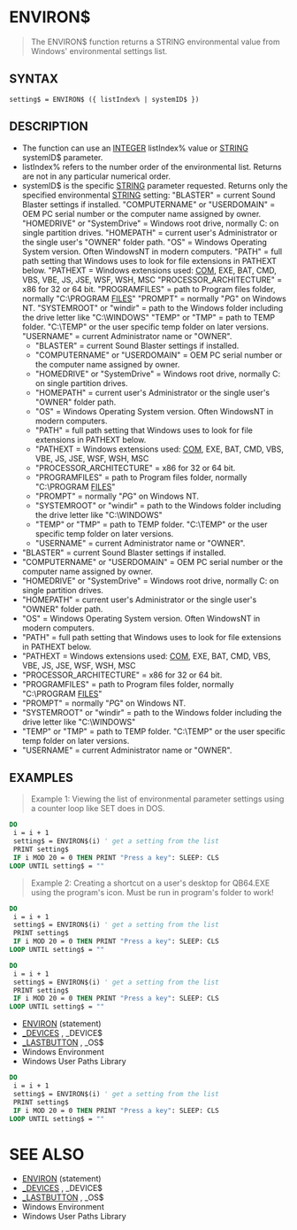 # ENVIRON$
> The ENVIRON$ function returns a STRING environmental value from Windows' environmental settings list.

## SYNTAX
`setting$ = ENVIRON$ ({ listIndex% | systemID$ })`

## DESCRIPTION
* The function can use an [INTEGER](INTEGER.md) listIndex% value or [STRING](STRING.md) systemID$ parameter.
* listIndex% refers to the number order of the environmental list. Returns are not in any particular numerical order.
* systemID$ is the specific [STRING](STRING.md) parameter requested. Returns only the specified environmental [STRING](STRING.md) setting: "BLASTER" = current Sound Blaster settings if installed. "COMPUTERNAME" or "USERDOMAIN" = OEM PC serial number or the computer name assigned by owner. "HOMEDRIVE" or "SystemDrive" = Windows root drive, normally C: on single partition drives. "HOMEPATH" = current user's Administrator or the single user's "OWNER" folder path. "OS" = Windows Operating System version. Often WindowsNT in modern computers. "PATH" = full path setting that Windows uses to look for file extensions in PATHEXT below. "PATHEXT = Windows extensions used:  [COM](COM.md), EXE, BAT, CMD, VBS, VBE, JS, JSE, WSF, WSH, MSC "PROCESSOR_ARCHITECTURE" = x86 for 32 or 64 bit. "PROGRAMFILES" = path to Program files folder, normally "C:\PROGRAM [FILES](FILES.md)" "PROMPT" = normally "$P$G" on Windows NT. "SYSTEMROOT" or "windir" = path to the Windows folder including the drive letter like "C:\WINDOWS" "TEMP" or "TMP" = path to TEMP folder. "C:\TEMP" or the user specific temp folder on later versions. "USERNAME" = current Administrator name or "OWNER".
	* "BLASTER" = current Sound Blaster settings if installed.
	* "COMPUTERNAME" or "USERDOMAIN" = OEM PC serial number or the computer name assigned by owner.
	* "HOMEDRIVE" or "SystemDrive" = Windows root drive, normally C: on single partition drives.
	* "HOMEPATH" = current user's Administrator or the single user's "OWNER" folder path.
	* "OS" = Windows Operating System version. Often WindowsNT in modern computers.
	* "PATH" = full path setting that Windows uses to look for file extensions in PATHEXT below.
	* "PATHEXT = Windows extensions used:  [COM](COM.md), EXE, BAT, CMD, VBS, VBE, JS, JSE, WSF, WSH, MSC
	* "PROCESSOR_ARCHITECTURE" = x86 for 32 or 64 bit.
	* "PROGRAMFILES" = path to Program files folder, normally "C:\PROGRAM [FILES](FILES.md)"
	* "PROMPT" = normally "$P$G" on Windows NT.
	* "SYSTEMROOT" or "windir" = path to the Windows folder including the drive letter like "C:\WINDOWS"
	* "TEMP" or "TMP" = path to TEMP folder. "C:\TEMP" or the user specific temp folder on later versions.
	* "USERNAME" = current Administrator name or "OWNER".
* "BLASTER" = current Sound Blaster settings if installed.
* "COMPUTERNAME" or "USERDOMAIN" = OEM PC serial number or the computer name assigned by owner.
* "HOMEDRIVE" or "SystemDrive" = Windows root drive, normally C: on single partition drives.
* "HOMEPATH" = current user's Administrator or the single user's "OWNER" folder path.
* "OS" = Windows Operating System version. Often WindowsNT in modern computers.
* "PATH" = full path setting that Windows uses to look for file extensions in PATHEXT below.
* "PATHEXT = Windows extensions used:  [COM](COM.md), EXE, BAT, CMD, VBS, VBE, JS, JSE, WSF, WSH, MSC
* "PROCESSOR_ARCHITECTURE" = x86 for 32 or 64 bit.
* "PROGRAMFILES" = path to Program files folder, normally "C:\PROGRAM [FILES](FILES.md)"
* "PROMPT" = normally "$P$G" on Windows NT.
* "SYSTEMROOT" or "windir" = path to the Windows folder including the drive letter like "C:\WINDOWS"
* "TEMP" or "TMP" = path to TEMP folder. "C:\TEMP" or the user specific temp folder on later versions.
* "USERNAME" = current Administrator name or "OWNER".


## EXAMPLES
> Example 1: Viewing the list of environmental parameter settings using a counter loop like SET does in DOS.

```vb
DO
 i = i + 1
 setting$ = ENVIRON$(i) ' get a setting from the list
 PRINT setting$
 IF i MOD 20 = 0 THEN PRINT "Press a key": SLEEP: CLS
LOOP UNTIL setting$ = ""
```

> Example 2: Creating a shortcut on a user's desktop for QB64.EXE using the program's icon. Must be run in program's folder to work!

```vb
DO
 i = i + 1
 setting$ = ENVIRON$(i) ' get a setting from the list
 PRINT setting$
 IF i MOD 20 = 0 THEN PRINT "Press a key": SLEEP: CLS
LOOP UNTIL setting$ = ""
```


```vb
DO
 i = i + 1
 setting$ = ENVIRON$(i) ' get a setting from the list
 PRINT setting$
 IF i MOD 20 = 0 THEN PRINT "Press a key": SLEEP: CLS
LOOP UNTIL setting$ = ""
```

* [ENVIRON](ENVIRON.md) (statement)
* [_DEVICES](_DEVICES.md) , _DEVICE$
* [_LASTBUTTON](_LASTBUTTON.md) , _OS$
* Windows Environment
* Windows User Paths Library

```vb
DO
 i = i + 1
 setting$ = ENVIRON$(i) ' get a setting from the list
 PRINT setting$
 IF i MOD 20 = 0 THEN PRINT "Press a key": SLEEP: CLS
LOOP UNTIL setting$ = ""
```



# SEE ALSO
* [ENVIRON](ENVIRON.md) (statement)
* [_DEVICES](_DEVICES.md) , _DEVICE$
* [_LASTBUTTON](_LASTBUTTON.md) , _OS$
* Windows Environment
* Windows User Paths Library

